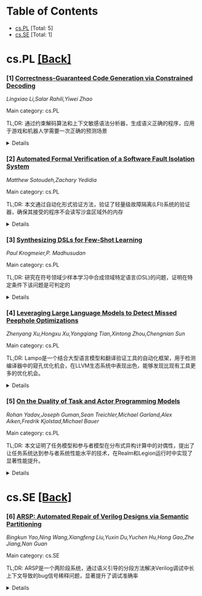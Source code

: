 <div id=toc></div>

# Table of Contents

- [cs.PL](#cs.PL) [Total: 5]
- [cs.SE](#cs.SE) [Total: 1]


<div id='cs.PL'></div>

# cs.PL [[Back]](#toc)

### [1] [Correctness-Guaranteed Code Generation via Constrained Decoding](https://arxiv.org/abs/2508.15866)
*Lingxiao Li,Salar Rahili,Yiwei Zhao*

Main category: cs.PL

TL;DR: 通过约束解码算法和上下文敏感语法分析器，生成语义正确的程序，应用于游戏和机器人学需要一次正确的预测场景


<details>
  <summary>Details</summary>
Motivation: 确保代码生成模型生成的程序正确性，特别是在游戏和机器人等需要一次正确的运行时关键组件

Method: 使用约束解码算法，结合上下文敏感语法分析器，在每个步骤输出满足关键属性的正则表达式来指导下一个标记序列的生成，构建动态语法分析器树(ToP)来处理上下文信息

Result: 在sLua(强类型Lua变种)中验证了方法的有效性，能够生成符合任何指定脚本API的语义正确程序，并在游戏机制生成中验证了运行时正确性

Conclusion: 该方法能够为代码生成提供语义正确性保证，甚至扩展到运行时正确性，适用于需要高可靠性的预测场景

Abstract: Language Models (LMs) are increasingly being used for code generation, but
ensuring the correctness of generated programs remains a significant challenge.
Although imperfect code may be acceptable during software development with
human oversight, domains such as video games and robotics require one-shot
correctness for runtime-critical components. We present a constrained decoding
algorithm for generating semantically correct programs that incorporates a
context-sensitive parser, which, at each step, outputs a regular expression
that satisfies a critical non-extensible property to guide the generation of
the next token sequence that can continue to a correct program. To build such a
context-sensitive parser, we propose a framework of a dynamic tree of parsers
(ToP) during parsing, where each parser corresponds to a modular context-free
grammar enriched with contextual information such as variable scopes and type
constraints, with tree branches representing ambiguity in the future code
segment. We demonstrate our approach through sLua, a strongly typed variant of
Lua, showing that our method can generate semantically correct programs
conforming to any prescribed scripting API. We further show that, with careful
design, our semantic guarantees extend to runtime correctness, as validated in
the application of generating game mechanics for a roguelike video game.

</details>


### [2] [Automated Formal Verification of a Software Fault Isolation System](https://arxiv.org/abs/2508.15898)
*Matthew Sotoudeh,Zachary Yedidia*

Main category: cs.PL

TL;DR: 本文通过自动化形式验证方法，验证了轻量级故障隔离(LFI)系统的验证器，确保其接受的程序不会读写沙盒区域外的内存


<details>
  <summary>Details</summary>
Motivation: 软件故障隔离(SFI)验证器中的声音性漏洞会破坏SFI安全模型，允许沙盒代码读取受保护内存，因此需要确保验证器的正确性

Method: 采用自动化形式验证技术，对LFI系统的验证器进行形式化验证

Result: 成功验证了LFI验证器接受的程序永远不会读写指定沙盒区域外的内存

Conclusion: 通过形式化验证可以确保SFI验证器的正确性，从而增强软件故障隔离系统的安全性

Abstract: Software fault isolation (SFI) is a popular way to sandbox untrusted
software. A key component of SFI is the verifier that checks the untrusted code
is written in a subset of the machine language that guarantees it never reads
or writes outside of a region of memory dedicated to the sandbox. Soundness
bugs in the SFI verifier would break the SFI security model and allow the
supposedly sandboxed code to read protected memory. In this paper, we address
the concern of SFI verifier bugs by performing an automated formal verification
of a recent SFI system called Lightweight Fault Isolation (LFI). In particular,
we formally verify that programs accepted by the LFI verifier never read or
write to memory outside of a designated sandbox region.

</details>


### [3] [Synthesizing DSLs for Few-Shot Learning](https://arxiv.org/abs/2508.16063)
*Paul Krogmeier,P. Madhusudan*

Main category: cs.PL

TL;DR: 研究在符号领域少样本学习中合成领域特定语言(DSL)的问题，证明在特定条件下该问题是可判定的


<details>
  <summary>Details</summary>
Motivation: 解决符号领域少样本学习中需要为特定任务定制DSL的问题，通过从训练样本中学习语法规则来保证泛化能力

Method: 给定基础语言和少样本学习问题实例，通过语法合成方法寻找能保证训练样本解也能解决对应测试样本的语法

Result: 证明了对于可由树自动机评估语义的语言类，当表达式大小对应语法分析树深度时，该问题是可判定的

Conclusion: DSL合成问题在特定形式化条件下是可判定的，为符号少样本学习提供了理论基础

Abstract: We study the problem of synthesizing domain-specific languages (DSLs) for
few-shot learning in symbolic domains. Given a base language and instances of
few-shot learning problems, where each instance is split into training and
testing samples, the DSL synthesis problem asks for a grammar over the base
language that guarantees that small expressions solving training samples also
solve corresponding testing samples. We prove that the problem is decidable for
a class of languages whose semantics over fixed structures can be evaluated by
tree automata and when expression size corresponds to parse tree depth in the
grammar, and, furthermore, the grammars solving the problem correspond to a
regular set of trees. We also prove decidability results for variants of the
problem where DSLs are only required to express solutions for input learning
problems and where DSLs are defined using macro grammars.

</details>


### [4] [Leveraging Large Language Models to Detect Missed Peephole Optimizations](https://arxiv.org/abs/2508.16125)
*Zhenyang Xu,Hongxu Xu,Yongqiang Tian,Xintong Zhou,Chengnian Sun*

Main category: cs.PL

TL;DR: Lampo是一个结合大型语言模型和翻译验证工具的自动化框架，用于检测编译器中的窥孔优化机会，在LLVM生态系统中表现出色，能够发现比现有工具更多的优化机会。


<details>
  <summary>Details</summary>
Motivation: 窥孔优化对编译器性能至关重要，但由于指令集复杂多样，发现新的有效优化具有挑战性。现有方法要么扩展性差，要么只能捕获有限的优化子集。

Method: 提出Lampo框架，将LLMs的创造性代码优化能力与翻译验证工具的正确性验证相结合，通过反馈驱动的迭代过程来检测遗漏的窥孔优化。

Result: 在LLVM生态系统中，Lampo平均能检测出25个已知遗漏优化中的17个，而最先进的超级优化器Souper只检测出15个。在7个月开发中发现了26个遗漏优化，其中15个已确认，6个已修复。

Conclusion: Lampo在持续检测遗漏窥孔优化方面展现出强大潜力，证明了LLMs与形式化验证工具结合的有效性。

Abstract: By replacing small, suboptimal instruction sequences within programs with a
more efficient equivalent, peephole optimization can not only directly optimize
code size and performance, but also potentially enables further transformations
in the subsequent optimization pipeline. Although peephole optimization is a
critical class of compiler optimizations, discovering new and effective
peephole optimizations is challenging as the instruction sets can be extremely
complex and diverse. Previous methods either do not scale well or can only
capture a limited subset of peephole optimizations. In this work, we leverage
Large Language Models (LLMs) to detect missed peephole optimizations. We
propose Lampo, a novel automated framework that synergistically combines the
creative but unreliable code optimization ability of LLMs with rigorous
correctness verification performed by translation validation tools, integrated
in a feedback-driven iterative process. Through a comprehensive evaluation
within LLVM ecosystems, we show that Lampo can successfully detect up to 17 out
of 25 previously reported missed optimizations in LLVM on average, and that 22
out of 25 can potentially be found by Lampo with different LLMs. For
comparison, the state-of-the-art superoptimizer for LLVM, Souper, identified 15
of them. Moreover, within seven months of development and intermittent
experiments, Lampo found 26 missed peephole optimizations, 15 of which have
been confirmed and 6 already fixed. These results demonstrate Lampo's strong
potential in continuously detecting missed peephole optimizations.

</details>


### [5] [On the Duality of Task and Actor Programming Models](https://arxiv.org/abs/2508.16522)
*Rohan Yadav,Joseph Guman,Sean Treichler,Michael Garland,Alex Aiken,Fredrik Kjolstad,Michael Bauer*

Main category: cs.PL

TL;DR: 本文证明了任务模型和参与者模型在分布式异构计算中的对偶性，提出了让任务系统达到参与者系统性能水平的技术，在Realm和Legion运行时中实现了显著性能提升。


<details>
  <summary>Details</summary>
Motivation: 分布式异构计算中，任务模型开发效率高但性能较差，参与者模型性能好但开发效率低。需要找到既能保持任务模型开发效率又能达到参与者模型性能的方法。

Method: 通过理论分析证明任务模型和参与者模型的对偶性，开发降低任务系统开销的技术，并在Realm（显式并行任务运行时）和Legion（隐式并行任务运行时）中实现这些优化技术。

Result: Realm的开销降低了1.7-5.3倍，接近Charm++和MPI等优化参与者系统的开销水平；未修改的Legion应用获得了1.3-5.0倍的强扩展性提升。

Conclusion: 任务模型和参与者模型本质上是等价的，通过适当的技术优化，任务系统可以在保持开发效率的同时达到与参与者系统相当的性能水平。

Abstract: Programming models for distributed and heterogeneous machines are rapidly
growing in popularity to meet the demands of modern workloads. Task and actor
models are common choices that offer different trade-offs between development
productivity and achieved performance. Task-based models offer better
productivity and composition of software, whereas actor-based models routinely
deliver better peak performance due to lower overheads. While task-based and
actor-based models appear to be different superficially, we demonstrate these
programming models are duals of each other. Importantly, we show that this
duality extends beyond functionality to performance, and elucidate techniques
that let task-based systems deliver performance competitive with actor-based
systems without compromising productivity. We apply these techniques to both
Realm, an explicitly parallel task-based runtime, as well as Legion, an
implicitly parallel task-based runtime. We show these techniques reduce Realm's
overheads by between 1.7-5.3x, coming within a factor of two of the overheads
imposed by heavily optimized actor-based systems like Charm++ and MPI. We
further show that our techniques enable between 1.3-5.0x improved strong
scaling of unmodified Legion applications.

</details>


<div id='cs.SE'></div>

# cs.SE [[Back]](#toc)

### [6] [ARSP: Automated Repair of Verilog Designs via Semantic Partitioning](https://arxiv.org/abs/2508.16517)
*Bingkun Yao,Ning Wang,Xiangfeng Liu,Yuxin Du,Yuchen Hu,Hong Gao,Zhe Jiang,Nan Guan*

Main category: cs.SE

TL;DR: ARSP是一个两阶段系统，通过语义引导的分段方法解决Verilog调试中长上下文导致的bug信号稀释问题，显著提升了调试准确率


<details>
  <summary>Details</summary>
Motivation: 现有基于LLM的自动化调试方法在工业规模模块上表现不佳，主要原因是长上下文中bug相关信号被大量无关代码稀释，分散了模型的注意力

Method: 采用两阶段系统：1) 分区LLM将模块分割成语义紧密的片段；2) 修复LLM修补每个片段；编辑合并时不改变无关逻辑。使用合成数据框架生成片段级训练对来监督两个模型

Result: ARSP达到77.92% pass@1和83.88% pass@5，优于主流商业LLM和SOTA自动化Verilog调试工具。语义分区相比整模块调试提升pass@1 11.6%和pass@5 10.2%

Conclusion: 语义引导的分段方法有效缓解了bug信号稀释问题，片段级范围缩减在基于LLM的Verilog调试中具有显著效果

Abstract: Debugging functional Verilog bugs consumes a significant portion of front-end
design time. While Large Language Models (LLMs) have demonstrated great
potential in mitigating this effort, existing LLM-based automated debugging
methods underperform on industrial-scale modules. A major reason for this is
bug signal dilution in long contexts, where a few bug-relevant tokens are
overwhelmed by hundreds of unrelated lines, diffusing the model's attention. To
address this issue, we introduce ARSP, a two-stage system that mitigates
dilution via semantics-guided fragmentation. A Partition LLM splits a module
into semantically tight fragments; a Repair LLM patches each fragment; edits
are merged without altering unrelated logic. A synthetic data framework
generates fragment-level training pairs spanning bug types, design styles, and
scales to supervise both models. Experiments show that ARSP achieves 77.92%
pass@1 and 83.88% pass@5, outperforming mainstream commercial LLMs including
Claude-3.7 and SOTA automated Verilog debugging tools Strider and MEIC. Also,
semantic partitioning improves pass@1 by 11.6% and pass@5 by 10.2% over
whole-module debugging, validating the effectiveness of fragment-level scope
reduction in LLM-based Verilog debugging.

</details>
